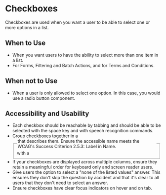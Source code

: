 # Checkboxes

Checkboxes are used when you want a user to be able to select one or more options in a list. 

## When to Use
- When you want users to have the ability to select more than one item in a list.
- For Forms, Filtering and Batch Actions, and for Terms and Conditions.

## When not to Use
- When a user is only allowed to select one option. In this case, you would use a radio button component.

## Accessibility and Usability
- Each checkbox should be reachable by tabbing and should be able to be selected with the space key and with speech recognition commands. 
- Group checkboxes together in a <fieldset> with a <legend> that describes them. Ensure the accessible name meets the WCAG's Success Criterion 2.5.3: Label in Name.
- If your checkboxes are displayed across multiple columns, ensure they retain a meaningful order for keyboard only and screen reader users.
- Give users the option to select a "none of the listed values" answer. This ensures they don't skip the question by accident and that it's clear to all users that they don't need to select an answer. 
- Ensure checkboxes have clear focus indicators on hover and on tab. 
